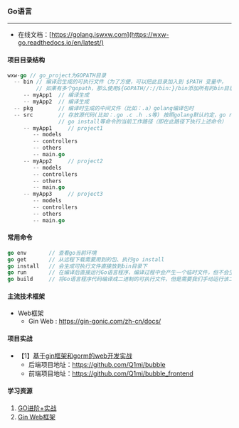 ### Go语言

---

- 在线文档：[https://golang.iswxw.com](https://wxw-go.readthedocs.io/en/latest/) 



#### **项目目录结构**

```go
wxw-go // go_project为GOPATH目录
  -- bin // 编译后生成的可执行文件（为了方便，可以把此目录加入到 $PATH 变量中，
         // 如果有多个gopath，那么使用${GOPATH//://bin:}/bin添加所有的bin目录）
     -- myApp1  // 编译生成
     -- myApp2  // 编译生成
  -- pkg        // 编译时生成的中间文件（比如：.a）golang编译包时
  -- src        // 存放源代码(比如：.go .c .h .s等) 按照golang默认约定，go run，
                // go install等命令的当前工作路径（即在此路径下执行上述命令）
     -- myApp1     // project1
        -- models
        -- controllers
        -- others
        -- main.go 
     -- myApp2     // project2
        -- models
        -- controllers
        -- others
        -- main.go 
     -- myApp3     // project3
        -- models
        -- controllers
        -- others
        -- main.go 
```

#### **常用命令**

```go
go env       // 查看go当前环境
go get       // 从远程下载需要用到的包、执行go install
go install   // 会生成可执行文件直接放到bin目录下
go run       // 在编译后直接运行Go语言程序，编译过程中会产生一个临时文件，但不会生成可执行文件
go build     // 将Go语言程序代码编译成二进制的可执行文件，但是需要我们手动运行该二进制文件；
```

#### 主流技术框架 

- Web框架
  - Gin Web : https://gin-gonic.com/zh-cn/docs/

#### 项目实战

- 【1】[基于gin框架和gorm的web开发实战](https://www.bilibili.com/video/BV1gJ411p7xC)  
  - 后端项目地址：https://github.com/Q1mi/bubble
  - 前端项目地址：https://github.com/Q1mi/bubble_frontend

#### **学习资源**      

1. [GO进阶+实战](https://www.bilibili.com/video/bv1FV411r7m8) 
2. [Gin Web框架](https://www.bilibili.com/video/BV1gJ411p7xC) 



